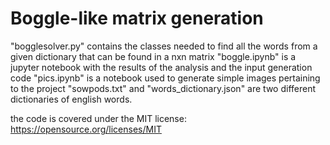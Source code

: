 # Boggle-like matrix generation

"bogglesolver.py" contains the classes needed to find all the words from a given dictionary that can be found in a nxn matrix
"boggle.ipynb" is a jupyter notebook with the results of the analysis and the input generation code
"pics.ipynb" is a notebook used to generate simple images pertaining to the project
"sowpods.txt" and "words_dictionary.json" are two different dictionaries of english words.

the code is covered under the MIT license: 
https://opensource.org/licenses/MIT



